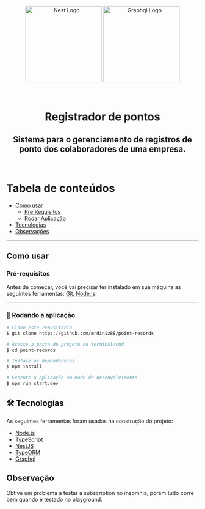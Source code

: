 <p align="center">
  <a href="http://nestjs.com/" target="blank"><img src="https://nestjs.com/img/logo-small.svg" width="200" alt="Nest Logo" /></a>
  <a href="http://graphql.org/" target="blank"><img src="https://graphql.org/img/brand/logos/logo.svg" width="200" alt="Graphql Logo" /></a>
</p>

<br/>

<h1 align="center">Registrador de pontos</h1>

<h2 align="center"> Sistema para o gerenciamento de registros de ponto dos colaboradores de uma empresa.</h2>

<br>

# Tabela de conteúdos

<!--ts-->

- [Como usar](#como-usar)
  - [Pre Requisitos](#pré-requisitos)
  - [Rodar Aplicação](#-rodando-a-aplicação)
- [Tecnologias](#-tecnologias)
- [Observações](#observação)
<!--te-->

---

## Como usar

### Pré-requisitos

Antes de começar, você vai precisar ter instalado em sua máquina as seguintes ferramentas:
[Git](https://git-scm.com), [Node.js](https://nodejs.org/en/).

---

### 🎲 Rodando a aplicação

```bash
# Clone este repositório
$ git clone https://github.com/mrdiniz88/point-records

# Acesse a pasta do projeto no terminal/cmd
$ cd point-records

# Instale as dependências
$ npm install

# Execute a aplicação em modo de desenvolvimento
$ npm run start:dev
```

## 🛠 Tecnologias

As seguintes ferramentas foram usadas na construção do projeto:

- [Node.js](https://nodejs.org/en/)
- [TypeScript](https://www.typescriptlang.org/)
- [NestJS](http://nestjs.com/)
- [TypeORM](https://typeorm.io/)
- [Graphql](http://graphql.org/)

## Observação

Obtive um problema a testar a subscription no insomnia, porém tudo corre bem quando é testado no playground.
